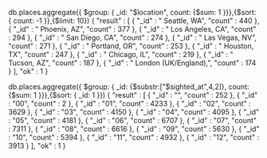db.places.aggregate({ $group: { _id: "$location", count: {$sum: 1 }}},{$sort: { count: -1 }},{$limit: 10})
{
	"result" : [
		{
			"_id" : " Seattle, WA",
			"count" : 440
		},
		{
			"_id" : " Phoenix, AZ",
			"count" : 377
		},
		{
			"_id" : " Los Angeles, CA",
			"count" : 294
		},
		{
			"_id" : " San Diego, CA",
			"count" : 274
		},
		{
			"_id" : " Las Vegas, NV",
			"count" : 271
		},
		{
			"_id" : " Portland, OR",
			"count" : 253
		},
		{
			"_id" : " Houston, TX",
			"count" : 247
		},
		{
			"_id" : " Chicago, IL",
			"count" : 219
		},
		{
			"_id" : " Tucson, AZ",
			"count" : 187
		},
		{
			"_id" : " London (UK/England),",
			"count" : 174
		}
	],
	"ok" : 1
}



db.places.aggregate({ $group: { _id: {$substr:["$sighted_at",4,2]}, count: {$sum: 1 }}},{$sort: { _id: 1 }})
{
	"result" : [
		{
			"_id" : "",
			"count" : 252
		},
		{
			"_id" : "00",
			"count" : 2
		},
		{
			"_id" : "01",
			"count" : 4233
		},
		{
			"_id" : "02",
			"count" : 3629
		},
		{
			"_id" : "03",
			"count" : 4150
		},
		{
			"_id" : "04",
			"count" : 4095
		},
		{
			"_id" : "05",
			"count" : 4181
		},
		{
			"_id" : "06",
			"count" : 6707
		},
		{
			"_id" : "07",
			"count" : 7311
		},
		{
			"_id" : "08",
			"count" : 6616
		},
		{
			"_id" : "09",
			"count" : 5630
		},
		{
			"_id" : "10",
			"count" : 5394
		},
		{
			"_id" : "11",
			"count" : 4932
		},
		{
			"_id" : "12",
			"count" : 3913
		}
	],
	"ok" : 1
}
